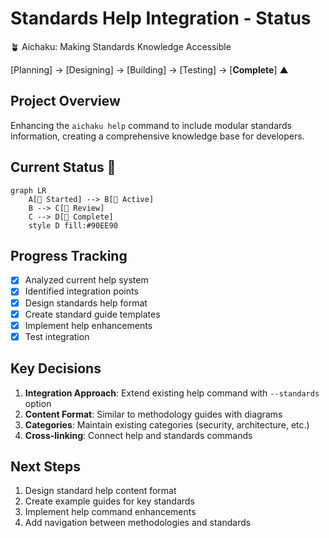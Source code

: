 # Standards Help Integration - Status

🪴 Aichaku: Making Standards Knowledge Accessible

[Planning] → [Designing] → [Building] → [Testing] → [**Complete**]
                                                     ▲

## Project Overview

Enhancing the `aichaku help` command to include modular standards information, creating a comprehensive knowledge base for developers.

## Current Status 🍃

```mermaid
graph LR
    A[🌱 Started] --> B[🌿 Active]
    B --> C[🌳 Review]
    C --> D[🍃 Complete]
    style D fill:#90EE90
```

## Progress Tracking

- [x] Analyzed current help system
- [x] Identified integration points
- [x] Design standards help format
- [x] Create standard guide templates
- [x] Implement help enhancements
- [x] Test integration

## Key Decisions

1. **Integration Approach**: Extend existing help command with `--standards` option
2. **Content Format**: Similar to methodology guides with diagrams
3. **Categories**: Maintain existing categories (security, architecture, etc.)
4. **Cross-linking**: Connect help and standards commands

## Next Steps

1. Design standard help content format
2. Create example guides for key standards
3. Implement help command enhancements
4. Add navigation between methodologies and standards